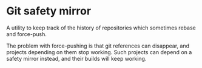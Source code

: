 # Git safety mirror

A utility to keep track of the history of repositories which sometimes rebase and force-push.

The problem with force-pushing is that git references can disappear, and projects depending on them stop working.
Such projects can depend on a safety mirror instead, and their builds will keep working.

